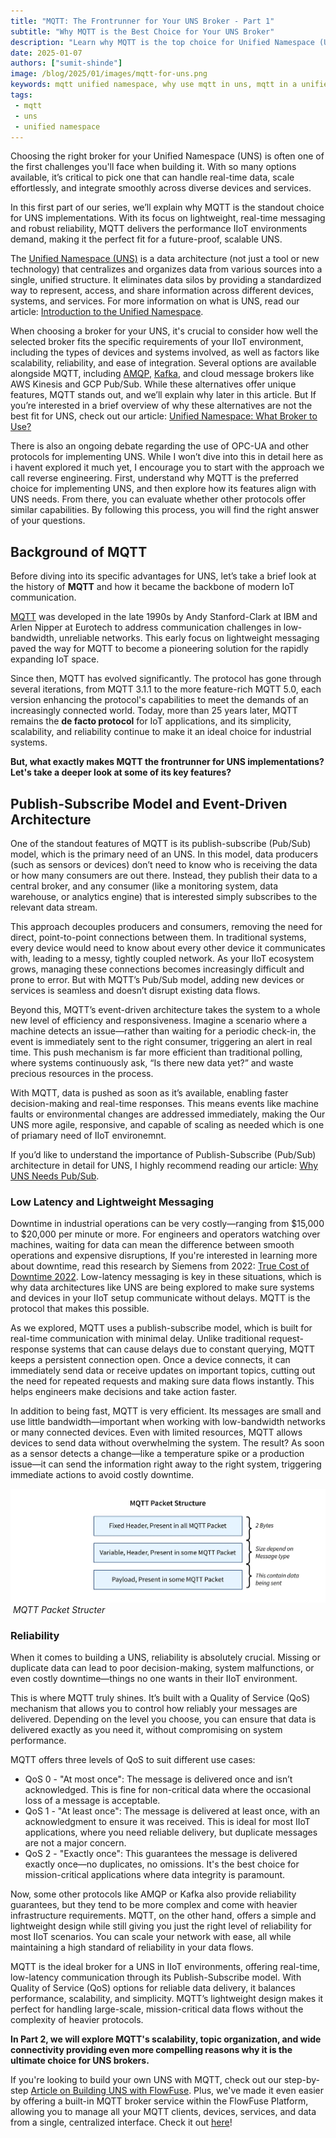 ```yaml
---
title: "MQTT: The Frontrunner for Your UNS Broker - Part 1" 
subtitle: "Why MQTT is the Best Choice for Your UNS Broker"
description: "Learn why MQTT is the top choice for Unified Namespace (UNS) brokers and explore the ideal platform that simplifies the connection of devices and services while providing a reliable MQTT broker service."
date: 2025-01-07
authors: ["sumit-shinde"]
image: /blog/2025/01/images/mqtt-for-uns.png
keywords: mqtt unified namespace, why use mqtt in uns, mqtt in a unified namespace, mqtt data modeling UNS, best protocols for UNS IoT, implementing UNS with MQTT, unified namespace protocols
tags: 
 - mqtt
 - uns
 - unified namespace
---
```


Choosing the right broker for your Unified Namespace (UNS) is often one of the first challenges you'll face when building it. With so many options available, it’s critical to pick one that can handle real-time data, scale effortlessly, and integrate smoothly across diverse devices and services.

In this first part of our series, we’ll explain why MQTT is the standout choice for UNS implementations. With its focus on lightweight, real-time messaging and robust reliability, MQTT delivers the performance IIoT environments demand, making it the perfect fit for a future-proof, scalable UNS.

<!--more-->

The [Unified Namespace (UNS)](/solutions/uns/) is a data architecture (not just a tool or new technology) that centralizes and organizes data from various sources into a single, unified structure. It eliminates data silos by providing a standardized way to represent, access, and share information across different devices, systems, and services. For more information on what is UNS, read our article: [Introduction to the Unified Namespace](/blog/2023/12/introduction-to-unified-namespace/).

When choosing a broker for your UNS, it's crucial to consider how well the selected broker fits the specific requirements of your IIoT environment, including the types of devices and systems involved, as well as factors like scalability, reliability, and ease of integration. Several options are available alongside MQTT, including [AMQP](/node-red/protocol/amqp/), [Kafka](/blog/2024/03/using-kafka-with-node-red/), and cloud message brokers like AWS Kinesis and GCP Pub/Sub. While these alternatives offer unique features, MQTT stands out, and we’ll explain why later in this article. But If you’re interested in a brief overview of why these alternatives are not the best fit for UNS, check out our article: [Unified Namespace: What Broker to Use?](/blog/2024/01/unified-namespace-what-broker/)

There is also an ongoing debate regarding the use of OPC-UA and other protocols for implementing UNS. While I won’t dive into this in detail here as i havent explored it much yet, I encourage you to start with the approach we call reverse engineering. First, understand why MQTT is the preferred choice for implementing UNS, and then explore how its features align with UNS needs. From there, you can evaluate whether other protocols offer similar capabilities. By following this process, you will find the right answer of your questions.

## **Background of MQTT**

Before diving into its specific advantages for UNS, let’s take a brief look at the history of **MQTT** and how it became the backbone of modern IoT communication.

[MQTT](/node-red/protocol/mqtt/) was developed in the late 1990s by Andy Stanford-Clark at IBM and Arlen Nipper at Eurotech to address communication challenges in low-bandwidth, unreliable networks. This early focus on lightweight messaging paved the way for MQTT to become a pioneering solution for the rapidly expanding IoT space.

Since then, MQTT has evolved significantly. The protocol has gone through several iterations, from MQTT 3.1.1 to the more feature-rich MQTT 5.0, each version enhancing the protocol's capabilities to meet the demands of an increasingly connected world. Today, more than 25 years later, MQTT remains the **de facto protocol** for IoT applications, and its simplicity, scalability, and reliability continue to make it an ideal choice for industrial systems.

**But, what exactly makes MQTT the frontrunner for UNS implementations? Let's take a deeper look at some of its key features?**

## **Publish-Subscribe Model and Event-Driven Architecture**

One of the standout features of MQTT is its publish-subscribe (Pub/Sub) model, which is the primary need of an UNS. In this model, data producers (such as sensors or devices) don’t need to know who is receiving the data or how many consumers are out there. Instead, they publish their data to a central broker, and any consumer (like a monitoring system, data warehouse, or analytics engine) that is interested simply subscribes to the relevant data stream.

This approach decouples producers and consumers, removing the need for direct, point-to-point connections between them. In traditional systems, every device would need to know about every other device it communicates with, leading to a messy, tightly coupled network. As your IIoT ecosystem grows, managing these connections becomes increasingly difficult and prone to error. But with MQTT’s Pub/Sub model, adding new devices or services is seamless and doesn’t disrupt existing data flows.

Beyond this, MQTT’s event-driven architecture takes the system to a whole new level of efficiency and responsiveness. Imagine a scenario where a machine detects an issue—rather than waiting for a periodic check-in, the event is immediately sent to the right consumer, triggering an alert in real time. This push mechanism is far more efficient than traditional polling, where systems continuously ask, “Is there new data yet?” and waste precious resources in the process.

With MQTT, data is pushed as soon as it’s available, enabling faster decision-making and real-time responses. This means events like machine faults or environmental changes are addressed immediately, making the Our UNS more agile, responsive, and capable of scaling as needed which is one of priamary need of IIoT environemnt.

If you’d like to understand the importance of Publish-Subscribe (Pub/Sub) architecture in detail for UNS, I highly recommend reading our article: [Why UNS Needs Pub/Sub](/blog/2024/11/why-pub-sub-in-uns/).

### **Low Latency and Lightweight Messaging**

Downtime in industrial operations can be very costly—ranging from $15,000 to $20,000 per minute or more. For engineers and operators watching over machines, waiting for data can mean the difference between smooth operations and expensive disruptions,  If you're interested in learning more about downtime, read this research by Siemens from 2022: [True Cost of Downtime 2022](https://assets.new.siemens.com/siemens/assets/api/uuid:3d606495-dbe0-43e4-80b1-d04e27ada920/dics-b10153-00-7600truecostofdowntime2022-144.pdf). Low-latency messaging is key in these situations, which is why data architectures like UNS are being explored to make sure systems and devices in your IIoT setup communicate without delays. MQTT is the protocol that makes this possible.

As we explored, MQTT uses a publish-subscribe model, which is built for real-time communication with minimal delay. Unlike traditional request-response systems that can cause delays due to constant querying, MQTT keeps a persistent connection open. Once a device connects, it can immediately send data or receive updates on important topics, cutting out the need for repeated requests and making sure data flows instantly. This helps engineers make decisions and take action faster.

In addition to being fast, MQTT is very efficient. Its messages are small and use little bandwidth—important when working with low-bandwidth networks or many connected devices. Even with limited resources, MQTT allows devices to send data without overwhelming the system. The result? As soon as a sensor detects a change—like a temperature spike or a production issue—it can send the information right away to the right system, triggering immediate actions to avoid costly downtime.

![MQTT Packet Structer](./images/mqtt-packate-size.png)  _MQTT Packet Structer_

### **Reliability**

When it comes to building a UNS, reliability is absolutely crucial. Missing or duplicate data can lead to poor decision-making, system malfunctions, or even costly downtime—things no one wants in their IIoT environment.

This is where MQTT truly shines. It’s built with a Quality of Service (QoS) mechanism that allows you to control how reliably your messages are delivered. Depending on the level you choose, you can ensure that data is delivered exactly as you need it, without compromising on system performance.

MQTT offers three levels of QoS to suit different use cases:

- QoS 0 - "At most once": The message is delivered once and isn’t acknowledged. This is fine for non-critical data where the occasional loss of a message is acceptable.
- QoS 1 - "At least once": The message is delivered at least once, with an acknowledgment to ensure it was received. This is ideal for most IIoT applications, where you need reliable delivery, but duplicate messages are not a major concern.
- QoS 2 - "Exactly once": This guarantees the message is delivered exactly once—no duplicates, no omissions. It's the best choice for mission-critical applications where data integrity is paramount.

Now, some other protocols like AMQP or Kafka also provide reliability guarantees, but they tend to be more complex and come with heavier infrastructure requirements. MQTT, on the other hand, offers a simple and lightweight design while still giving you just the right level of reliability for most IIoT scenarios. You can scale your network with ease, all while maintaining a high standard of reliability in your data flows.

MQTT is the ideal broker for a UNS in IIoT environments, offering real-time, low-latency communication through its Publish-Subscribe model. With Quality of Service (QoS) options for reliable data delivery, it balances performance, scalability, and simplicity. MQTT’s lightweight design makes it perfect for handling large-scale, mission-critical data flows without the complexity of heavier protocols.

**In Part 2, we will explore MQTT's scalability, topic organization, and wide connectivity providing even more compelling reasons why it is the ultimate choice for UNS brokers.**

If you're looking to build your own UNS with MQTT, check out our step-by-step [Article on Building UNS with FlowFuse](/blog/2024/11/building-uns-with-flowfuse/). Plus, we've made it even easier by offering a built-in MQTT broker service within the FlowFuse Platform, allowing you to manage all your MQTT clients, devices, services, and data from a single, centralized interface. Check it out [here](/blog/2024/10/announcement-mqtt-broker/)!
